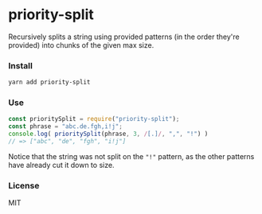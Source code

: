 # priority-split

Recursively splits a string using provided patterns (in the order they're provided) into chunks of the given max size.

### Install
```bash
yarn add priority-split
```

### Use
```js
const prioritySplit = require("priority-split");
const phrase = "abc.de.fgh,i!j";
console.log( prioritySplit(phrase, 3, /[.]/, ",", "!") )
// => ["abc", "de", "fgh", "i!j"]
```

Notice that the string was not split on the `"!"` pattern, as the other patterns have already cut it down to size.

### License

MIT